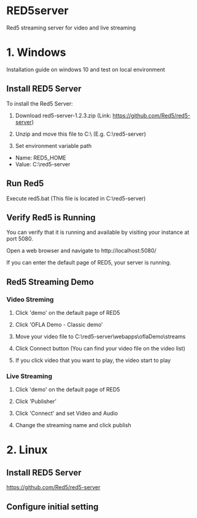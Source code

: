 # RED5server
Red5 streaming server for video and live streaming

# 1. Windows 
Installation guide on windows 10 and test on local environment 

## Install RED5 Server
To install the Red5 Server:
1. Download red5-server-1.2.3.zip (Link: https://github.com/Red5/red5-server)

2. Unzip and move this file to C:\ (E.g. C:\red5-server)

3. Set environment variable path
- Name: RED5_HOME 
- Value: C:\red5-server

## Run Red5 
Execute red5.bat (This file is located in C:\red5-server)

## Verify Red5 is Running
You can verify that it is running and available by visiting your instance at port 5080.

Open a web browser and navigate to http://localhost:5080/

If you can enter the default page of RED5, your server is running.

## Red5 Streaming Demo
### Video Streming
1. Click 'demo' on the default page of RED5

2. Click 'OFLA Demo - Classic demo'

3. Move your video file to C:\red5-server\webapps\oflaDemo\streams

4. Click Connect button (You can find your video file on the video list)

5. If you click video that you want to play, the video start to play
 
### Live Streaming
1. Click 'demo' on the default page of RED5

2. Click 'Publisher'

3. Click 'Connect' and set Video and Audio

4. Change the streaming name and click publish


# 2. Linux

## Install RED5 Server
https://github.com/Red5/red5-server

## Configure initial setting
